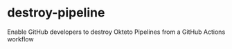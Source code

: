 # destroy-pipeline
Enable GitHub developers to destroy Okteto Pipelines from a GitHub Actions workflow
